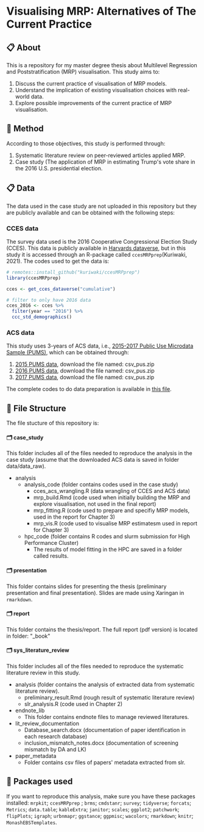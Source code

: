 # Visualising MRP: Alternatives of The Current Practice

## :clipboard: About

This is a repository for my master degree thesis about Multilevel Regression and Poststratification (MRP) visualisation. This study aims to:

1. Discuss the current practice of visualisation of MRP models.
2. Understand the implication of existing visualisation choices with real-world data.
3. Explore possible improvements of the current practice of MRP visualisation.

## :wrench: Method

According to those objectives, this study is performed through:

1. Systematic literature review on peer-reviewed articles applied MRP.
2. Case study (The application of MRP in estimating Trump's vote share in the 2016 U.S. presidential election. 

## :clipboard: Data

The data used in the case study are not uploaded in this repository but they are publicly available and can be obtained with the following steps:

### CCES data

The survey data used is the 2016 Cooperative Congressional Election Study (CCES). This data is publicly available in [Harvards dataverse](https://dataverse.harvard.edu/dataset.xhtml?persistentId=doi%3A10.7910/DVN/GDF6Z0), but in this study it is accessed through an R-package called `ccesMRPprep`(Kuriwaki, 2021). The codes used to get the data is:

```r 
# remotes::install_github("kuriwaki/ccesMRPprep")
library(ccesMRPprep)

cces <- get_cces_dataverse("cumulative")

# filter to only have 2016 data
cces_2016 <- cces %>%
  filter(year == "2016") %>%
  ccc_std_demographics()
```

### ACS data 

This study uses 3-years of ACS data, i.e., [2015-2017 Public Use Microdata Sample (PUMS)](https://www.census.gov/programs-surveys/acs/microdata/access.2015.html), which can be obtained through:

1. [2015 PUMS data](https://www2.census.gov/programs-surveys/acs/data/pums/2015/1-Year/), download the file named: csv_pus.zip
2. [2016 PUMS data](https://www2.census.gov/programs-surveys/acs/data/pums/2016/1-Year/), download the file named: csv_pus.zip
3. [2017 PUMS data](https://www2.census.gov/programs-surveys/acs/data/pums/2017/1-Year/), download the file named: csv_pus.zip

The complete codes to do data preparation is available in [this file](https://github.com/Dewi-Amaliah/MRP_diagnostic_plot/tree/main/case_study/analysis/analysis_code). 

## :file_folder: File Structure

The file stucture of this repository is:

#### :card_index_dividers: case_study

This folder includes all of the files needed to reproduce the analysis in the case study (assume that the downloaded ACS data is saved in folder data/data_raw). 

  - analysis
    - analysis_code (folder contains codes used in the case study)
      - cces_acs_wrangling.R (data wrangling of CCES and ACS data)
      - mrp_build.Rmd (code used when initially building the MRP and explore visualisation, not used in the final report)
      - mrp_fitting.R (code used to prepare and specifiy MRP models, used in the report for Chapter 3)
      - mrp_vis.R (code used to visualise MRP estimatesm used in report for Chapter 3)
    - hpc_code (folder contains R codes and slurm submission for High Performance Cluster)
      - The results of model fitting in the HPC are saved in a folder called results.
        
#### :card_index_dividers: presentation
  This folder contains slides for presenting the thesis (preliminary presentation and final presentation).
  Slides are made using Xaringan in `rmarkdown`.

#### :card_index_dividers: report
  This folder contains the thesis/report. The full report (pdf version) is located in folder: "_book"
  
#### :card_index_dividers: sys_literature_review

This folder includes all of the files needed to reproduce the systematic literature review in this study.
  
  - analysis (folder contains the analysis of extracted data from systematic literature review).
    - preliminary_result.Rmd (rough result of systematic literature review)
    - slr_analysis.R (code used in Chapter 2)
  - endnote_lib
    - This folder contains endnote files to manage reviewed literatures. 
  - lit_review_documentation
    - Database_search.docx (documentation of paper identification in each research database)
    - inclusion_mismatch_notes.docx (documentation of screening mismatch by DA and LK)
  - paper_metadata
    - Folder contains csv files of papers' metadata extracted from slr. 

## :wrench: Packages used 

If you want to reproduce this analysis, make sure you have these packages installed:
`mrpkit`; `ccesMRPprep` ; `brms`; `cmdstanr`; `survey`; `tidyverse`; `forcats`; `Metrics`; `data.table`; `kableExtra`; `janitor`; `scales`; `ggplot2`; `patchwork`; `flipPlots`; `igraph`; `urbnmapr`; `ggstance`; `ggpmisc`; `wacolors`; `rmarkdown`; `knitr`; `MonashEBSTemplates`.


